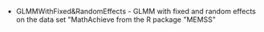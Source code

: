 *  	GLMMWithFixed&RandomEffects - GLMM with fixed and random effects on the data set "MathAchieve from the R package "MEMSS"
